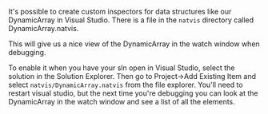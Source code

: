 It's possible to create custom inspectors for data structures like our DynamicArray in Visual Studio. There is a file in the `natvis` directory called DynamicArray.natvis.

This will give us a nice view of the DynamicArray in the watch window when debugging. 

To enable it when you have your sln open in Visual Studio, select the solution in the Solution Explorer. Then go to Project->Add Existing Item and select `natvis/DynamicArray.natvis` from the file explorer. You'll need to restart visual studio, but the next time you're debugging you can look at the DynamicArray in the watch window and see a list of all the elements. 